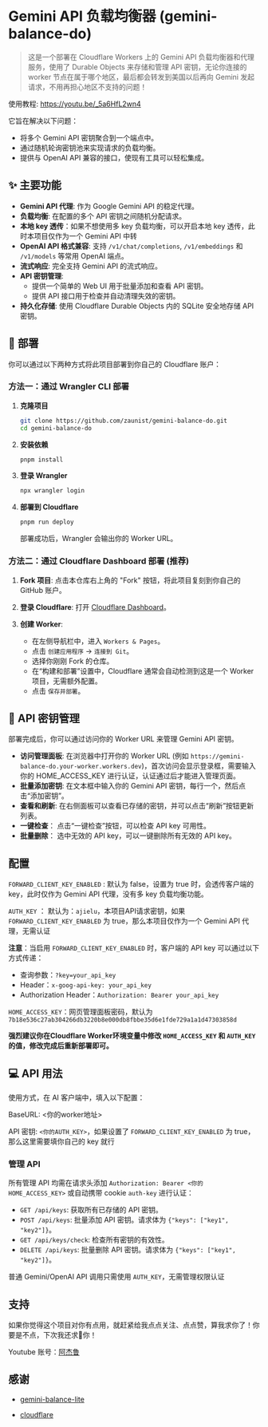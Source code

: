 # Gemini API 负载均衡器 (gemini-balance-do)

> 这是一个部署在 Cloudflare Workers 上的 Gemini API 负载均衡器和代理服务，使用了 Durable Objects 来存储和管理 API 密钥，无论你连接的 worker 节点在属于哪个地区，最后都会转发到美国以后再向 Gemini 发起请求，不用再担心地区不支持的问题！

使用教程: https://youtu.be/_5a6HfL2wn4

它旨在解决以下问题：
*   将多个 Gemini API 密钥聚合到一个端点中。
*   通过随机轮询密钥池来实现请求的负载均衡。
*   提供与 OpenAI API 兼容的接口，使现有工具可以轻松集成。

## ✨ 主要功能

*   **Gemini API 代理**: 作为 Google Gemini API 的稳定代理。
*   **负载均衡**: 在配置的多个 API 密钥之间随机分配请求。
*   **本地 key 透传**：如果不想使用多 key 负载均衡，可以开启本地 key 透传，此时本项目仅作为一个 Gemini API 中转
*   **OpenAI API 格式兼容**: 支持 `/v1/chat/completions`, `/v1/embeddings` 和 `/v1/models` 等常用 OpenAI 端点。
*   **流式响应**: 完全支持 Gemini API 的流式响应。
*   **API 密钥管理**:
    *   提供一个简单的 Web UI 用于批量添加和查看 API 密钥。
    *   提供 API 接口用于检查并自动清理失效的密钥。
*   **持久化存储**: 使用 Cloudflare Durable Objects 内的 SQLite 安全地存储 API 密钥。

## 🚀 部署

你可以通过以下两种方式将此项目部署到你自己的 Cloudflare 账户：

### 方法一：通过 Wrangler CLI 部署

1.  **克隆项目**
    ```bash
    git clone https://github.com/zaunist/gemini-balance-do.git
    cd gemini-balance-do
    ```

2.  **安装依赖**
    ```bash
    pnpm install
    ```

3.  **登录 Wrangler**
    ```bash
    npx wrangler login
    ```

4.  **部署到 Cloudflare**
    ```bash
    pnpm run deploy
    ```
    部署成功后，Wrangler 会输出你的 Worker URL。

### 方法二：通过 Cloudflare Dashboard 部署 (推荐)

1.  **Fork 项目**: 点击本仓库右上角的 "Fork" 按钮，将此项目复刻到你自己的 GitHub 账户。

2.  **登录 Cloudflare**: 打开 [Cloudflare Dashboard](https://dash.cloudflare.com/)。

3.  **创建 Worker**:
    *   在左侧导航栏中，进入 `Workers & Pages`。
    *   点击 `创建应用程序` -> `连接到 Git`。
    *   选择你刚刚 Fork 的仓库。
    *   在“构建和部署”设置中，Cloudflare 通常会自动检测到这是一个 Worker 项目，无需额外配置。
    *   点击 `保存并部署`。

## 🔑 API 密钥管理

部署完成后，你可以通过访问你的 Worker URL 来管理 Gemini API 密钥。

*   **访问管理面板**: 在浏览器中打开你的 Worker URL (例如 `https://gemini-balance-do.your-worker.workers.dev`)，首次访问会显示登录框，需要输入你的 HOME_ACCESS_KEY 进行认证，认证通过后才能进入管理页面。
*   **批量添加密钥**: 在文本框中输入你的 Gemini API 密钥，每行一个，然后点击“添加密钥”。
*   **查看和刷新**: 在右侧面板可以查看已存储的密钥，并可以点击“刷新”按钮更新列表。
*   **一键检查**： 点击“一键检查”按钮，可以检查 API key 可用性。
*   **批量删除**： 选中无效的 API key，可以一键删除所有无效的 API key。

## 配置

`FORWARD_CLIENT_KEY_ENABLED` : 默认为 false，设置为 true 时，会透传客户端的 key，此时仅作为 Gemini API 代理，没有多 key 负载均衡功能。

`AUTH_KEY` ： 默认为：`ajielu`，本项目API请求密钥，如果 `FORWARD_CLIENT_KEY_ENABLED` 为 true，那么本项目仅作为一个 Gemini API 代理，无需认证

**注意**：当启用 `FORWARD_CLIENT_KEY_ENABLED` 时，客户端的 API key 可以通过以下方式传递：
- 查询参数：`?key=your_api_key`
- Header：`x-goog-api-key: your_api_key`
- Authorization Header：`Authorization: Bearer your_api_key`

`HOME_ACCESS_KEY`：网页管理面板密码，默认为 `7b18e536c27ab304266db3220b8e000db8fbbe35d6e1fde729a1a1d47303858d`

**强烈建议你在Cloudflare Worker环境变量中修改 `HOME_ACCESS_KEY` 和 `AUTH_KEY` 的值，修改完成后重新部署即可。**

## 💻 API 用法

使用方式，在 AI 客户端中，填入以下配置：

BaseURL: <你的worker地址>

API 密钥: `<你的AUTH_KEY>`，如果设置了 `FORWARD_CLIENT_KEY_ENABLED` 为 true，那么这里需要填你自己的 key 就行

### 管理 API

所有管理 API 均需在请求头添加 `Authorization: Bearer <你的HOME_ACCESS_KEY>` 或自动携带 cookie `auth-key` 进行认证：

*   `GET /api/keys`: 获取所有已存储的 API 密钥。
*   `POST /api/keys`: 批量添加 API 密钥。请求体为 `{"keys": ["key1", "key2"]}`。
*   `GET /api/keys/check`: 检查所有密钥的有效性。
*   `DELETE /api/keys`: 批量删除 API 密钥。请求体为 `{"keys": ["key1", "key2"]}`。

普通 Gemini/OpenAI API 调用只需使用 `AUTH_KEY`，无需管理权限认证

## 支持

如果你觉得这个项目对你有点用，就赶紧给我点点关注、点点赞，算我求你了！你要是不点，下次我还求🙏你！

Youtube 账号：[阿杰鲁](https://www.youtube.com/@zaunist)

## 感谢

- [gemini-balance-lite](https://github.com/tech-shrimp/gemini-balance-lite)

- [cloudflare](https://www.cloudflare.com/)